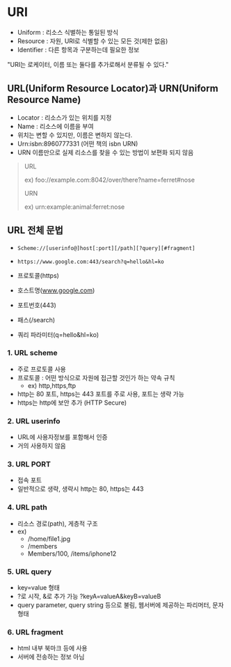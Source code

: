 # URI

* Uniform : 리소스 식별하는 통일된 방식
* Resource : 자원, URI로 식별할 수 있는 모든 것(제한 없음)
* Identifier : 다른 항목과 구분하는데 필요한 정보

"URI는 로케이터, 이름 또는 둘다를 추가로해서 분류될 수 있다."

## URL(Uniform Resource Locator)과 URN(Uniform Resource Name)

* Locator : 리소스가 있는 위치를 지정
* Name : 리소스에 이름을 부여
* 위치는 변할 수 있지만, 이름은 변하지 않는다.
* Urn:isbn:8960777331 (어떤 책의 isbn URN)
* URN 이름만으로 실제 리소스를 찾을 수 있는 방법이 보편화 되지 않음 

> URL
>
>  ex) foo://example.com:8042/over/there?name=ferret#nose
>
> URN
>
>  ex) urn:example:animal:ferret:nose

## URL 전체 문법

* `Scheme://[userinfo@]host[:port][/path][?query][#fragment]`

* `https://www.google.com:443/search?q=hello&hl=ko`

  

* 프로토콜(https)

* 호스트명(www.google.com)

* 포트번호(443)

* 패스(/search)

* 쿼리 파라미터(q=hello&hl=ko)

### 1. URL scheme

* 주로 프로토콜 사용
* 프로토콜 : 어떤 방식으로 자원에 접근할 것인가 하는 약속 규칙
  * ex) http,https,ftp
* http는 80 포트, https는 443 포트를 주로 사용, 포트는 생략 가능
* https는 http에 보안 추가 (HTTP Secure)

### 2. URL userinfo

* URL에 사용자정보를 포함해서 인증
* 거의 사용하지 않음

### 3. URL PORT

* 접속 포트
* 일반적으로 생략, 생략시 http는 80, https는 443

### 4. URL path

* 리소스 경로(path), 게층적 구조
* ex)
  * /home/file1.jpg
  * /members
  * Members/100, /items/iphone12

### 5. URL query

* key=value 형태
* ?로 시작, &로 추가 가능 ?keyA=valueA&keyB=valueB
* query parameter, query string 등으로 불림, 웹서버에 제공하는 파리머터, 문자 형태

### 6. URL fragment

* html 내부 북마크 등에 사용
* 서버에 전송하는 정보 아님